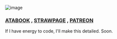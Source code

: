 ![image](https://github.com/user-attachments/assets/da9a7c0c-b89a-4d6b-91eb-0a858a4634af)
### [ATABOOK](https://reiifayrezuu.atabook.org/) , [STRAWPAGE](https://reiivrynnzu.straw.page/) , [PATREON](https://www.patreon.com/c/reii_vrynnwaffls/about)
If I have energy to code, I'll make this detailed. Soon.

